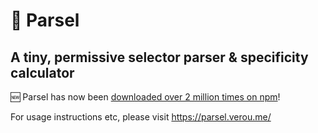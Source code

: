 # 🐍 Parsel
## A tiny, permissive selector parser & specificity calculator  

🆕 Parsel has now been [downloaded over 2 million times on npm](https://limonte.dev/total-npm-downloads/?package=parsel-js)!

For usage instructions etc, please visit https://parsel.verou.me/ 

